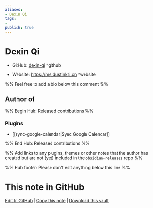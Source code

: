 ```yaml
---
aliases:
- Dexin Qi
tags:
- 
publish: true
---
```


# Dexin Qi

- GitHub: [dexin-qi](https://github.com/dexin-qi/) ^github
<!-- - Discord: `@` ^discord-->
- Website: <https://me.dustinksi.cn> ^website
<!-- - [[Publish sites|Publish site]]: <https://> ^publish-->

%% Feel free to add a bio below this comment %%


## Author of

%% Begin Hub: Released contributions %%
### Plugins
- [[sync-google-calendar|Sync Google Calendar]]

%% End Hub: Released contributions %%

%% Add links to any plugins, themes or other notes that the author has created but are not (yet) included in the `obsidian-releases` repo %%

<!--
### Unlisted plugins
-->

<!--
### Others
-->

<!--
## Sponsor this author
-->

<!-- - [[GitHub sponsors]]: [Sponsor @dexin-qi on GitHub Sponsors](https://github.com/sponsors/dexin-qi) ^github-sponsor-->
<!-- - [[Buy me a coffee]]: <https://> ^buy-me-a-coffee-->
<!-- - [[PayPal]]: <https://> ^paypal-->
<!-- - [[Patreon]]: <https://> ^patreon-->

<!--
## Follow this author
-->

<!-- - [[YouTube Channels|On YouTube]]: <https://> ^youtube-->
<!-- - Twitter: <https://> ^twitter-->
<!-- - ... -->

%% Hub footer: Please don't edit anything below this line %%

# This note in GitHub

<span class="git-footer">[Edit In GitHub](https://github.dev/obsidian-community/obsidian-hub/blob/main/01%20-%20Community/People/dexin-qi.md "git-hub-edit-note") | [Copy this note](https://raw.githubusercontent.com/obsidian-community/obsidian-hub/main/01%20-%20Community/People/dexin-qi.md "git-hub-copy-note") | [Download this vault](https://github.com/obsidian-community/obsidian-hub/archive/refs/heads/main.zip "git-hub-download-vault") </span>
